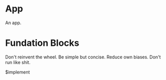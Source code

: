 # App
An app.

# Fundation Blocks
Don't reinvent the wheel.
Be simple but concise.
Reduce own biases.
Don't run like shit.

$implement
